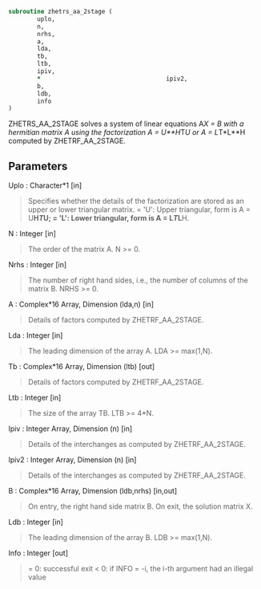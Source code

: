 ```fortran
subroutine zhetrs_aa_2stage (
		uplo,
		n,
		nrhs,
		a,
		lda,
		tb,
		ltb,
		ipiv,
		*                                   ipiv2,
		b,
		ldb,
		info
)
```

 ZHETRS_AA_2STAGE solves a system of linear equations A*X = B with a 
 hermitian matrix A using the factorization A = U**H*T*U or
 A = L*T*L**H computed by ZHETRF_AA_2STAGE.

## Parameters
Uplo : Character*1 [in]
> Specifies whether the details of the factorization are stored
> as an upper or lower triangular matrix.
> = 'U':  Upper triangular, form is A = U**H*T*U;
> = 'L':  Lower triangular, form is A = L*T*L**H.

N : Integer [in]
> The order of the matrix A.  N >= 0.

Nrhs : Integer [in]
> The number of right hand sides, i.e., the number of columns
> of the matrix B.  NRHS >= 0.

A : Complex*16 Array, Dimension (lda,n) [in]
> Details of factors computed by ZHETRF_AA_2STAGE.

Lda : Integer [in]
> The leading dimension of the array A.  LDA >= max(1,N).

Tb : Complex*16 Array, Dimension (ltb) [out]
> Details of factors computed by ZHETRF_AA_2STAGE.

Ltb : Integer [in]
> The size of the array TB. LTB >= 4*N.

Ipiv : Integer Array, Dimension (n) [in]
> Details of the interchanges as computed by
> ZHETRF_AA_2STAGE.

Ipiv2 : Integer Array, Dimension (n) [in]
> Details of the interchanges as computed by
> ZHETRF_AA_2STAGE.

B : Complex*16 Array, Dimension (ldb,nrhs) [in,out]
> On entry, the right hand side matrix B.
> On exit, the solution matrix X.

Ldb : Integer [in]
> The leading dimension of the array B.  LDB >= max(1,N).

Info : Integer [out]
> = 0:  successful exit
> < 0:  if INFO = -i, the i-th argument had an illegal value

